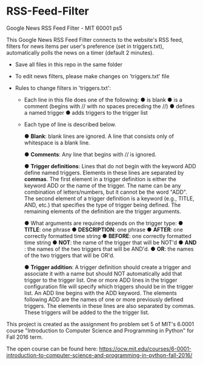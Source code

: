 # RSS-Feed-Filter
 Google News RSS Feed Filter - MIT 60001 ps5

This Google News RSS Feed Filter connects to the website's RSS feed, filters for news items per user's preference (set in triggers.txt), automatically polls the news on a timer (default 2 minutes).

* Save all files in this repo in the same folder

* To edit news filters, please make changes on 'triggers.txt' file

* Rules to change filters in 'triggers.txt':

    - Each line in this file does one of the following:
        ● is blank
        ● is a comment (begins with ​//​ with no spaces preceding the ​//​)
        ● defines a named trigger
        ● adds triggers to the trigger list
    
    - Each type of line is described below.

        ● **Blank**:​ blank lines are ignored. A line that consists only of whitespace is a blank line. 

        ● **Comments**:​ Any line that begins with ​//​ is ignored.

        ● **Trigger definitions**:​ Lines that do not begin with the keyword ADD define named triggers. Elements in these lines are separated by ​**commas​**. The first element in a trigger definition is either the keyword ADD or the name of the trigger. The name can be any combination of letters/numbers, but it cannot be the word "ADD". The second element of a trigger definition is a keyword (e.g., TITLE, AND, etc.) that specifies the type of trigger being defined. The remaining elements of the definition are the trigger arguments. 

        ● What arguments are required depends on the trigger type:
            ● **TITLE​**: one phrase
            ● **DESCRIPTION**​: one phrase
            ● **AFTER​**: one correctly formatted time string
            ● **BEFORE**​: one correctly formatted time string
            ● **NOT​**: the name of the trigger that will be NOT'd
            ● **AND**​: the names of the two triggers that will be AND'd.
            ● **OR**​: the names of the two triggers that will be OR'd.

        ● **Trigger addition**:​ A trigger definition should create a trigger and associate it with a name but should NOT automatically add that trigger to the trigger list. One or more ADD lines in the trigger configuration file will specify which triggers should be in the trigger list. An ADD line begins with the ADD keyword. The elements following ADD are the names of one or more previously defined triggers. The elements in these lines are also separated by commas. These triggers will be added to the the trigger list.



This project is created as the assignment fro problem set 5 of MIT's 6.0001 course "Introduction to Computer Science and Programming in Python" for Fall 2016 term.

The open course can be found here: https://ocw.mit.edu/courses/6-0001-introduction-to-computer-science-and-programming-in-python-fall-2016/